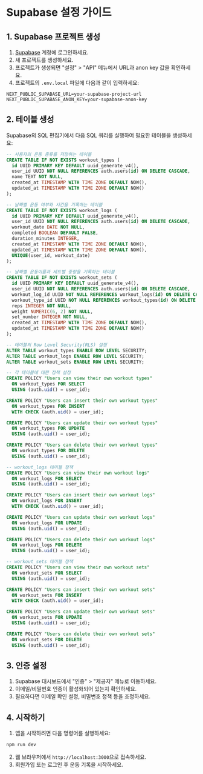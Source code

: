 # Supabase 설정 가이드

## 1. Supabase 프로젝트 생성

1. [Supabase](https://supabase.com/) 계정에 로그인하세요.
2. 새 프로젝트를 생성하세요.
3. 프로젝트가 생성되면 "설정" > "API" 메뉴에서 URL과 anon key 값을 확인하세요.
4. 프로젝트의 `.env.local` 파일에 다음과 같이 입력하세요:

```
NEXT_PUBLIC_SUPABASE_URL=your-supabase-project-url
NEXT_PUBLIC_SUPABASE_ANON_KEY=your-supabase-anon-key
```

## 2. 테이블 생성

Supabase의 SQL 편집기에서 다음 SQL 쿼리를 실행하여 필요한 테이블을 생성하세요:

```sql
-- 사용자의 운동 종류를 저장하는 테이블
CREATE TABLE IF NOT EXISTS workout_types (
  id UUID PRIMARY KEY DEFAULT uuid_generate_v4(),
  user_id UUID NOT NULL REFERENCES auth.users(id) ON DELETE CASCADE,
  name TEXT NOT NULL,
  created_at TIMESTAMP WITH TIME ZONE DEFAULT NOW(),
  updated_at TIMESTAMP WITH TIME ZONE DEFAULT NOW()
);

-- 날짜별 운동 여부와 시간을 기록하는 테이블
CREATE TABLE IF NOT EXISTS workout_logs (
  id UUID PRIMARY KEY DEFAULT uuid_generate_v4(),
  user_id UUID NOT NULL REFERENCES auth.users(id) ON DELETE CASCADE,
  workout_date DATE NOT NULL,
  completed BOOLEAN DEFAULT FALSE,
  duration_minutes INTEGER,
  created_at TIMESTAMP WITH TIME ZONE DEFAULT NOW(),
  updated_at TIMESTAMP WITH TIME ZONE DEFAULT NOW(),
  UNIQUE(user_id, workout_date)
);

-- 날짜별 운동이름과 세트별 중량을 기록하는 테이블
CREATE TABLE IF NOT EXISTS workout_sets (
  id UUID PRIMARY KEY DEFAULT uuid_generate_v4(),
  user_id UUID NOT NULL REFERENCES auth.users(id) ON DELETE CASCADE,
  workout_log_id UUID NOT NULL REFERENCES workout_logs(id) ON DELETE CASCADE,
  workout_type_id UUID NOT NULL REFERENCES workout_types(id) ON DELETE CASCADE,
  reps INTEGER NOT NULL,
  weight NUMERIC(6, 2) NOT NULL,
  set_number INTEGER NOT NULL,
  created_at TIMESTAMP WITH TIME ZONE DEFAULT NOW(),
  updated_at TIMESTAMP WITH TIME ZONE DEFAULT NOW()
);

-- 테이블의 Row Level Security(RLS) 설정
ALTER TABLE workout_types ENABLE ROW LEVEL SECURITY;
ALTER TABLE workout_logs ENABLE ROW LEVEL SECURITY;
ALTER TABLE workout_sets ENABLE ROW LEVEL SECURITY;

-- 각 테이블에 대한 정책 설정
CREATE POLICY "Users can view their own workout types" 
  ON workout_types FOR SELECT 
  USING (auth.uid() = user_id);

CREATE POLICY "Users can insert their own workout types" 
  ON workout_types FOR INSERT 
  WITH CHECK (auth.uid() = user_id);

CREATE POLICY "Users can update their own workout types" 
  ON workout_types FOR UPDATE 
  USING (auth.uid() = user_id);

CREATE POLICY "Users can delete their own workout types" 
  ON workout_types FOR DELETE 
  USING (auth.uid() = user_id);

-- workout_logs 테이블 정책
CREATE POLICY "Users can view their own workout logs" 
  ON workout_logs FOR SELECT 
  USING (auth.uid() = user_id);

CREATE POLICY "Users can insert their own workout logs" 
  ON workout_logs FOR INSERT 
  WITH CHECK (auth.uid() = user_id);

CREATE POLICY "Users can update their own workout logs" 
  ON workout_logs FOR UPDATE 
  USING (auth.uid() = user_id);

CREATE POLICY "Users can delete their own workout logs" 
  ON workout_logs FOR DELETE 
  USING (auth.uid() = user_id);

-- workout_sets 테이블 정책
CREATE POLICY "Users can view their own workout sets" 
  ON workout_sets FOR SELECT 
  USING (auth.uid() = user_id);

CREATE POLICY "Users can insert their own workout sets" 
  ON workout_sets FOR INSERT 
  WITH CHECK (auth.uid() = user_id);

CREATE POLICY "Users can update their own workout sets" 
  ON workout_sets FOR UPDATE 
  USING (auth.uid() = user_id);

CREATE POLICY "Users can delete their own workout sets" 
  ON workout_sets FOR DELETE 
  USING (auth.uid() = user_id);
```

## 3. 인증 설정

1. Supabase 대시보드에서 "인증" > "제공자" 메뉴로 이동하세요.
2. 이메일/비밀번호 인증이 활성화되어 있는지 확인하세요.
3. 필요하다면 이메일 확인 설정, 비밀번호 정책 등을 조정하세요.

## 4. 시작하기

1. 앱을 시작하려면 다음 명령어를 실행하세요:

```bash
npm run dev
```

2. 웹 브라우저에서 `http://localhost:3000`으로 접속하세요.
3. 회원가입 또는 로그인 후 운동 기록을 시작하세요. 